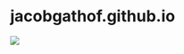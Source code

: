 # jacobgathof.github.io
![](http://www.plantuml.com/plantuml/proxy?cache=no&src=https://raw.githubusercontent.com/JacobGathof/jacobgathof.github.io/master/uml.txt)
